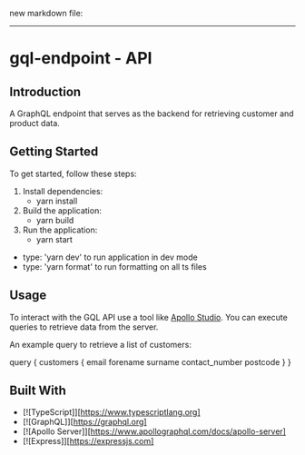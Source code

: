 new markdown file:

---------------------
gql-endpoint - API
=====================

Introduction
------------

A GraphQL endpoint that serves as the backend for retrieving customer and product data.

Getting Started
---------------
To get started, follow these steps:

1. Install dependencies:
    * yarn install
2. Build the application:
    * yarn build
3. Run the application:
    * yarn start

* type: 'yarn dev' to run application in dev mode
* type: 'yarn format' to run formatting on all ts files

Usage
------
To interact with the GQL API use a tool like [Apollo Studio](https://studio.apollographql.com/sandbox/explorer). You can execute queries to retrieve data from the server.

An example query to retrieve a list of customers: 

query {
  customers {
    email
    forename
    surname
    contact_number
    postcode
  }
}

Built With
----------

* [![TypeScript]][https://www.typescriptlang.org]
* [![GraphQL]][https://graphql.org]
* [![Apollo Server]][https://www.apollographql.com/docs/apollo-server]
* [![Express]][https://expressjs.com]